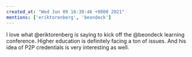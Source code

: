 ```yaml
---
created_at: "Wed Jun 09 16:30:46 +0000 2021"
mentions: ['eriktorenberg', 'beondeck']
---
```


I love what @eriktorenberg is saying to kick off the @beondeck learning conference. Higher education is definitely facing a ton of issues. And his idea of P2P credentials is very interesting as well.